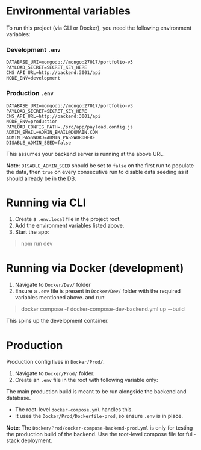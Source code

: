 # Environmental variables

To run this project (via CLI or Docker), you need the following environment variables:

### Development `.env`
```
DATABASE_URI=mongodb://mongo:27017/portfolio-v3
PAYLOAD_SECRET=SECRET_KEY_HERE
CMS_API_URL=http://backend:3001/api
NODE_ENV=development
```

### Production `.env`
```
DATABASE_URI=mongodb://mongo:27017/portfolio-v3
PAYLOAD_SECRET=SECRET_KEY_HERE
CMS_API_URL=http://backend:3001/api
NODE_ENV=production
PAYLOAD_CONFIG_PATH=./src/app/payload.config.js
ADMIN_EMAIL=ADMIN_EMAIL@DOMAIN.COM
ADMIN_PASSWORD=ADMIN_PASSWORDHERE
DISABLE_ADMIN_SEED=false
```

This assumes your backend server is running at the above URL.

**Note**: `DISABLE_ADMIN_SEED` should be set to `false` on the first run to populate the data, then `true` on every consecutive run to disable data seeding as it should already be in the DB. 


# Running via CLI
1. Create a `.env.local` file in the project root.
2. Add the environment variables listed above.
3. Start the app:

> npm run dev

# Running via Docker (development)

1. Navigate to `Docker/Dev/` folder
2. Ensure a `.env` file is present in `Docker/Dev/` folder with the required variables mentioned above. and run:

> docker compose -f docker-compose-dev-backend.yml up --build

This spins up the development container.

# Production
Production config lives in `Docker/Prod/`.

1. Navigate to `Docker/Prod/` folder.
2. Create an `.env` file in the root with following variable only:

The main production build is meant to be run alongside the backend and database.
- The root-level `docker-compose.yml` handles this.
- It uses the `Docker/Prod/Dockerfile-prod`, so ensure `.env` is in place.

**Note**: The `Docker/Prod/docker-compose-backend-prod.yml` is only for testing the production build of the backend. Use the root-level compose file for full-stack deployment.